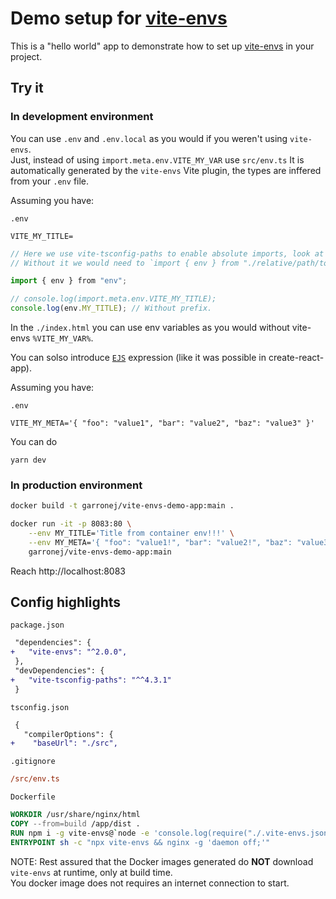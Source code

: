 # Demo setup for [vite-envs](https://github.com/garronej/vite-envs)

This is a "hello world" app to demonstrate how to set up [vite-envs](https://github.com/garronej/vite-envs)
in your project.

## Try it

### In development environment

You can use `.env` and `.env.local` as you would if you weren't using `vite-envs`.  
Just, instead of using `import.meta.env.VITE_MY_VAR` use `src/env.ts`
It is automatically generated by the `vite-envs` Vite plugin, the types are inffered from your `.env` file.

Assuming you have:  

`.env`
```env
VITE_MY_TITLE=
```

```ts
// Here we use vite-tsconfig-paths to enable absolute imports, look at the vite.config.ts file.  
// Without it we would need to `import { env } from "./relative/path/to/src/env";`

import { env } from "env";

// console.log(import.meta.env.VITE_MY_TITLE);
console.log(env.MY_TITLE); // Without prefix.
```

In the `./index.html` you can use env variables as you would without vite-envs `%VITE_MY_VAR%`.  

You can solso introduce [`EJS`](https://ejs.co/) expression (like it was possible in create-react-app).  

Assuming you have:  

`.env`
```env
VITE_MY_META='{ "foo": "value1", "bar": "value2", "baz": "value3" }'
```

You can do 

`yarn dev`  

### In production environment

```bash
docker build -t garronej/vite-envs-demo-app:main .

docker run -it -p 8083:80 \
    --env MY_TITLE='Title from container env!!!' \
    --env MY_META='{ "foo": "value1!", "bar": "value2!", "baz": "value3!" }' \
    garronej/vite-envs-demo-app:main
```
Reach http://localhost:8083


## Config highlights

`package.json`
```diff
 "dependencies": {
+   "vite-envs": "^2.0.0",
 },
 "devDependencies": {
+   "vite-tsconfig-paths": "^^4.3.1"
 }
```

`tsconfig.json`
```diff
 {
   "compilerOptions": {
+    "baseUrl": "./src",
```

`.gitignore`
```ini
/src/env.ts
```

`Dockerfile`
```dockerfile
WORKDIR /usr/share/nginx/html
COPY --from=build /app/dist .
RUN npm i -g vite-envs@`node -e 'console.log(require("./.vite-envs.json").version)'`
ENTRYPOINT sh -c "npx vite-envs && nginx -g 'daemon off;'"
```
NOTE: Rest assured that the Docker images generated do **NOT** download `vite-envs` at runtime, only at build time.  
You docker image does not requires an internet connection to start.  